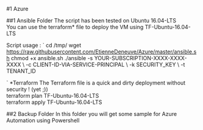 #1 Azure 

##1 Ansible Folder
The script has been tested on Ubuntu 16.04-LTS <br/>
You can use the terraform* file to deploy the VM using TF-Ubuntu-16.04-LTS <br/>


Script usage : 
`  cd /tmp/ 
  wget https://raw.githubusercontent.com/EtienneDeneuve/Azure/master/ansible.sh
  chmod +x ansible.sh
  ./ansible -s YOUR-SUBSCRIPTION-XXXX-XXXX-XXXX \ 
    -c CLIENT-ID-VIA-SERVICE-PRINCIPAL \ 
    -k SECURITY_KEY \ 
    -t TENANT_ID 

`
*Terraform
The Terraform file is a quick and dirty deployment without security ! (yet ;)) <br/>
  terraform plan TF-Ubuntu-16.04-LTS<br/>
  terraform apply TF-Ubuntu-16.04-LTS<br/>

##2 Backup Folder
In this folder you will get some sample for Azure Automation using Powershell